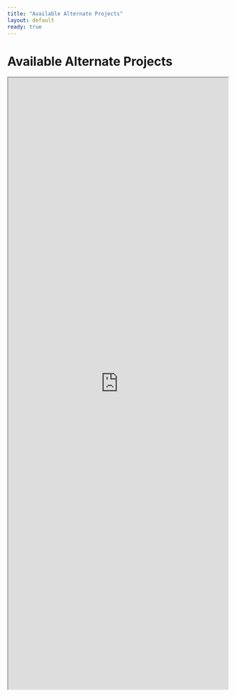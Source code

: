 ```yaml
---
title: "Available Alternate Projects"
layout: default
ready: true
---
```


# Available Alternate Projects

<style>
iframe { width: 100%; height: 1400px; overflow: scroll; }  
</style>

<iframe src="https://docs.google.com/spreadsheets/d/e/2PACX-1vTnx6nemiMaCJsrB_dItAN_LAGK7sReZfotGNr629RuOJu45kX9X4EnZS3KRT4jIX8x6sv91EtxXgdH/pubhtml?gid=1035523546&amp;single=true&amp;widget=true&amp;headers=false"></iframe>


<div style="display:none;">
https://ucsb-cs56-w18.github.io/info/available_projects/
</div>
